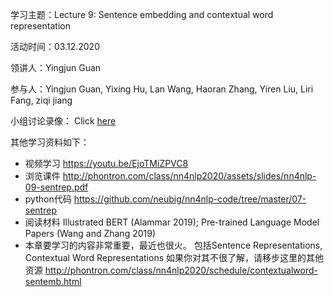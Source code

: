 学习主题：Lecture 9: Sentence embedding and contextual word representation

活动时间：03.12.2020

领讲人：Yingjun Guan

参与人：Yingjun Guan, Yixing Hu, Lan Wang, Haoran Zhang, Yiren Liu, Liri Fang, ziqi jiang

小组讨论录像： Click [here](https://youtu.be/WCDaTVS6NN4)

其他学习资料如下：
- 视频学习 https://youtu.be/EjoTMiZPVC8
- 浏览课件 http://phontron.com/class/nn4nlp2020/assets/slides/nn4nlp-09-sentrep.pdf
- python代码 https://github.com/neubig/nn4nlp-code/tree/master/07-sentrep
- 阅读材料 Illustrated BERT (Alammar 2019); Pre-trained Language Model Papers (Wang and Zhang 2019)
- 本章要学习的内容非常重要，最近也很火。 包括Sentence Representations, Contextual Word Representations 如果你对其不很了解，请移步这里的其他资源 http://phontron.com/class/nn4nlp2020/schedule/contextualword-sentemb.html




